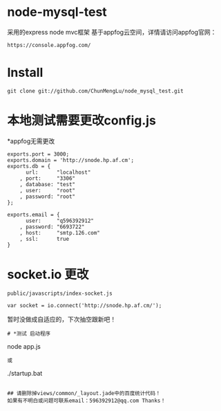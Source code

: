 # node-mysql-test
采用的express node mvc框架
基于appfog云空间，详情请访问appfog官网：
```
https://console.appfog.com/
```
# Install
```
git clone git://github.com/ChunMengLu/node_mysql_test.git
```
# 本地测试需要更改config.js
*appfog无需更改
```
exports.port = 3000;
exports.domain = 'http://snode.hp.af.cm';
exports.db = {
      url:      "localhost"
    , port:     "3306"
    , database: "test"
    , user:     "root"
    , password: "root"
};

exports.email = {
      user:     "q596392912"
    , password: "6693722"
    , host:     "smtp.126.com"
    , ssl:      true
}
```
# socket.io 更改
```
public/javascripts/index-socket.js

var socket = io.connect('http://snode.hp.af.cm/');
```
暂时没做成自适应的，下次抽空跟新吧！
```
# *测试 启动程序
```
node app.js
```
或
```
./startup.bat 
```

## 请删除掉views/common/_layout.jade中的百度统计代码！
如果有不明白或问题可联系email：596392912@qq.com Thanks！
